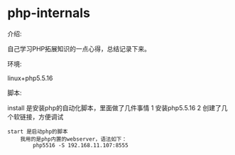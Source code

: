 php-internals
=============

<p>介绍:</p>
    自己学习PHP拓展知识的一点心得，总结记录下来。
<p>环境:</p>
    linux+php5.5.16
<p>脚本:</p>
    install 是安装php的自动化脚本，里面做了几件事情
        1 安装php5.5.16
        2 创建了几个软链接，方便调试

    start 是启动php的脚本
        我用的是php内置的webserver，语法如下：
            php5516 -S 192.168.11.107:8555
    
